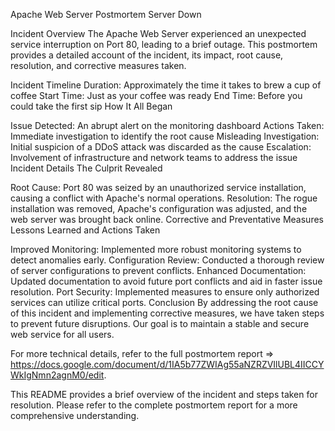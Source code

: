 Apache Web Server Postmortem
Server Down

Incident Overview
The Apache Web Server experienced an unexpected service interruption on Port 80, leading to a brief outage. This postmortem provides a detailed account of the incident, its impact, root cause, resolution, and corrective measures taken.

Incident Timeline
Duration: Approximately the time it takes to brew a cup of coffee
Start Time: Just as your coffee was ready
End Time: Before you could take the first sip
How It All Began

Issue Detected: An abrupt alert on the monitoring dashboard
Actions Taken: Immediate investigation to identify the root cause
Misleading Investigation: Initial suspicion of a DDoS attack was discarded as the cause
Escalation: Involvement of infrastructure and network teams to address the issue
Incident Details
The Culprit Revealed

Root Cause: Port 80 was seized by an unauthorized service installation, causing a conflict with Apache's normal operations.
Resolution: The rogue installation was removed, Apache's configuration was adjusted, and the web server was brought back online.
Corrective and Preventative Measures
Lessons Learned and Actions Taken

Improved Monitoring: Implemented more robust monitoring systems to detect anomalies early.
Configuration Review: Conducted a thorough review of server configurations to prevent conflicts.
Enhanced Documentation: Updated documentation to avoid future port conflicts and aid in faster issue resolution.
Port Security: Implemented measures to ensure only authorized services can utilize critical ports.
Conclusion
By addressing the root cause of this incident and implementing corrective measures, we have taken steps to prevent future disruptions. Our goal is to maintain a stable and secure web service for all users.

For more technical details, refer to the full postmortem report => https://docs.google.com/document/d/1IA5b77ZWIAg55aNZRZVIlUBL4IICCYWkIgNmn2agnM0/edit.

This README provides a brief overview of the incident and steps taken for resolution. Please refer to the complete postmortem report for a more comprehensive understanding.






